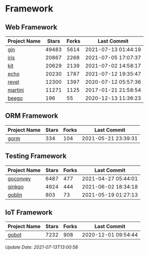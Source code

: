 # Framework

## Web Framework
| Project Name | Stars | Forks | Last Commit |
| ------------ | ----- | ----- | ----------- |
| [gin](https://github.com/gin-gonic/gin) | 49483 | 5614 | 2021-07-13 01:44:19 |
| [iris](https://github.com/kataras/iris) | 20867 | 2268 | 2021-07-05 17:07:37 |
| [kit](https://github.com/go-kit/kit) | 20629 | 2139 | 2021-07-02 14:58:17 |
| [echo](https://github.com/labstack/echo) | 20230 | 1787 | 2021-07-12 19:35:47 |
| [revel](https://github.com/revel/revel) | 12300 | 1397 | 2020-07-12 05:57:36 |
| [martini](https://github.com/go-martini/martini) | 11271 | 1125 | 2017-01-21 21:58:54 |
| [beego](https://github.com/astaxie/beego) | 196 | 55 | 2020-12-13 11:36:23 |

## ORM Framework
| Project Name | Stars | Forks | Last Commit |
| ------------ | ----- | ----- | ----------- |
| [gorm](https://github.com/jinzhu/gorm) | 334 | 104 | 2021-05-21 23:39:31 |

## Testing Framework
| Project Name | Stars | Forks | Last Commit |
| ------------ | ----- | ----- | ----------- |
| [goconvey](https://github.com/smartystreets/goconvey) | 6487 | 477 | 2021-04-27 05:44:01 |
| [ginkgo](https://github.com/onsi/ginkgo) | 4924 | 444 | 2021-06-02 18:34:18 |
| [goblin](https://github.com/franela/goblin) | 803 | 73 | 2021-05-19 01:27:13 |

## IoT Framework
| Project Name | Stars | Forks | Last Commit |
| ------------ | ----- | ----- | ----------- |
| [gobot](https://github.com/hybridgroup/gobot) | 7232 | 908 | 2020-12-01 09:54:44 |

*Update Date: 2021-07-13T13:00:58*